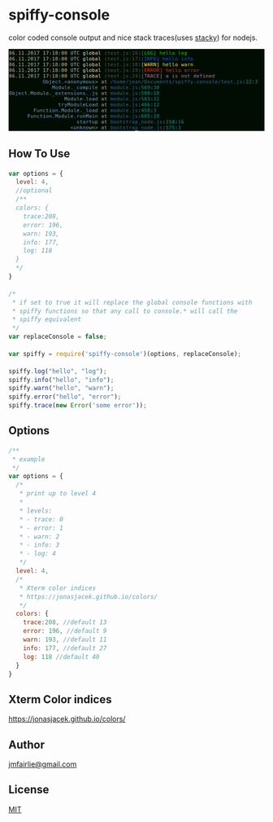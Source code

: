 # spiffy-console
color coded console output and nice stack traces(uses [stacky](https://github.com/PolymerLabs/stacky)) for nodejs. 

![Example Spiffy Console](printscreen.png?raw=true)

## How To Use

```js
var options = {
  level: 4,
  //optional
  /**
  colors: {
    trace:208,
    error: 196,
    warn: 193,
    info: 177,
    log: 118
  }
  */
}

/*
 * if set to true it will replace the global console functions with
 * spiffy functions so that any call to console.* will call the
 * spiffy equivalent
 */
var replaceConsole = false;

var spiffy = require('spiffy-console')(options, replaceConsole);

spiffy.log("hello", "log");
spiffy.info("hello", "info");
spiffy.warn("hello", "warn");
spiffy.error("hello", "error");
spiffy.trace(new Error('some error'));
```

## Options
```js
/**
 * example
 */
var options = {
  /*
   * print up to level 4
   *
   * levels:
   * - trace: 0
   * - error: 1
   * - warn: 2
   * - info: 3
   * - log: 4
   */
  level: 4,
  /*
   * Xterm color indices
   * https://jonasjacek.github.io/colors/
   */
  colors: {
    trace:208, //default 13
    error: 196, //default 9
    warn: 193, //default 11
    info: 177, //default 27
    log: 118 //default 40
  }
}
```
## Xterm Color indices
https://jonasjacek.github.io/colors/
  
## Author
jmfairlie@gmail.com

## License
[MIT](license)

